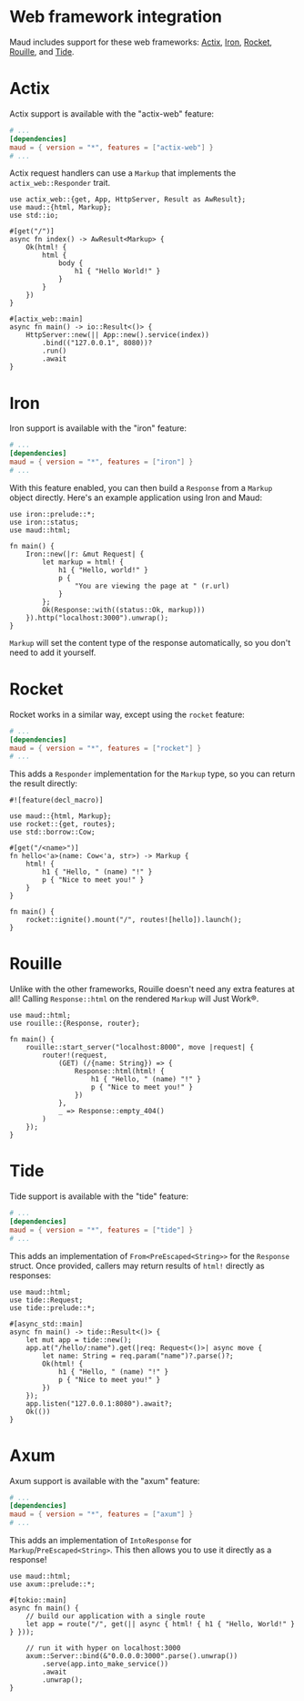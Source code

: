 # Web framework integration

Maud includes support for these web frameworks:
[Actix], [Iron], [Rocket], [Rouille], and [Tide].

[Actix]: https://actix.rs/
[Iron]: http://ironframework.io
[Rocket]: https://rocket.rs/
[Rouille]: https://github.com/tomaka/rouille
[Tide]: https://docs.rs/tide/

# Actix

Actix support is available with the "actix-web" feature:

```toml
# ...
[dependencies]
maud = { version = "*", features = ["actix-web"] }
# ...
```

Actix request handlers can use a `Markup`
that implements the `actix_web::Responder` trait.

```rust,no_run
use actix_web::{get, App, HttpServer, Result as AwResult};
use maud::{html, Markup};
use std::io;

#[get("/")]
async fn index() -> AwResult<Markup> {
    Ok(html! {
        html {
            body {
                h1 { "Hello World!" }
            }
        }
    })
}

#[actix_web::main]
async fn main() -> io::Result<()> {
    HttpServer::new(|| App::new().service(index))
        .bind(("127.0.0.1", 8080))?
        .run()
        .await
}
```

# Iron

Iron support is available with the "iron" feature:

```toml
# ...
[dependencies]
maud = { version = "*", features = ["iron"] }
# ...
```

With this feature enabled,
you can then build a `Response` from a `Markup` object directly.
Here's an example application using Iron and Maud:

```rust,no_run
use iron::prelude::*;
use iron::status;
use maud::html;

fn main() {
    Iron::new(|r: &mut Request| {
        let markup = html! {
            h1 { "Hello, world!" }
            p {
                "You are viewing the page at " (r.url)
            }
        };
        Ok(Response::with((status::Ok, markup)))
    }).http("localhost:3000").unwrap();
}
```

`Markup` will set the content type of the response automatically,
so you don't need to add it yourself.

# Rocket

Rocket works in a similar way,
except using the `rocket` feature:

```toml
# ...
[dependencies]
maud = { version = "*", features = ["rocket"] }
# ...
```

This adds a `Responder` implementation for the `Markup` type,
so you can return the result directly:

```rust,no_run
#![feature(decl_macro)]

use maud::{html, Markup};
use rocket::{get, routes};
use std::borrow::Cow;

#[get("/<name>")]
fn hello<'a>(name: Cow<'a, str>) -> Markup {
    html! {
        h1 { "Hello, " (name) "!" }
        p { "Nice to meet you!" }
    }
}

fn main() {
    rocket::ignite().mount("/", routes![hello]).launch();
}
```

# Rouille

Unlike with the other frameworks,
Rouille doesn't need any extra features at all!
Calling `Response::html` on the rendered `Markup` will Just Work®.

```rust,no_run
use maud::html;
use rouille::{Response, router};

fn main() {
    rouille::start_server("localhost:8000", move |request| {
        router!(request,
            (GET) (/{name: String}) => {
                Response::html(html! {
                    h1 { "Hello, " (name) "!" }
                    p { "Nice to meet you!" }
                })
            },
            _ => Response::empty_404()
        )
    });
}
```

# Tide

Tide support is available with the "tide" feature:

```toml
# ...
[dependencies]
maud = { version = "*", features = ["tide"] }
# ...
```

This adds an implementation of `From<PreEscaped<String>>` for the `Response` struct.
Once provided, callers may return results of `html!` directly as responses:

```rust,no_run
use maud::html;
use tide::Request;
use tide::prelude::*;

#[async_std::main]
async fn main() -> tide::Result<()> {
    let mut app = tide::new();
    app.at("/hello/:name").get(|req: Request<()>| async move {
        let name: String = req.param("name")?.parse()?;
        Ok(html! {
            h1 { "Hello, " (name) "!" }
            p { "Nice to meet you!" }
        })
    });
    app.listen("127.0.0.1:8080").await?;
    Ok(())
}
```

# Axum

Axum support is available with the "axum" feature:

```toml
# ...
[dependencies]
maud = { version = "*", features = ["axum"] }
# ...
```

This adds an implementation of `IntoResponse` for `Markup`/`PreEscaped<String>`.
This then allows you to use it directly as a response!

```rust,no_run
use maud::html;
use axum::prelude::*;

#[tokio::main]
async fn main() {
    // build our application with a single route
    let app = route("/", get(|| async { html! { h1 { "Hello, World!" } } }));

    // run it with hyper on localhost:3000
    axum::Server::bind(&"0.0.0.0:3000".parse().unwrap())
        .serve(app.into_make_service())
        .await
        .unwrap();
}
```